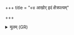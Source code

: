 +++
title = "०४ आखोर् इदं क्षैत्रपत्यम्"

+++
<details><summary>मूलम् (GR)</summary>

आखोर् इदं क्षैत्रपत्यं  
मनोश् च मानवस्य च ।  
मनः सर्वस्य पश्यत  
इह भूयः स्याद् इति ॥
</details>